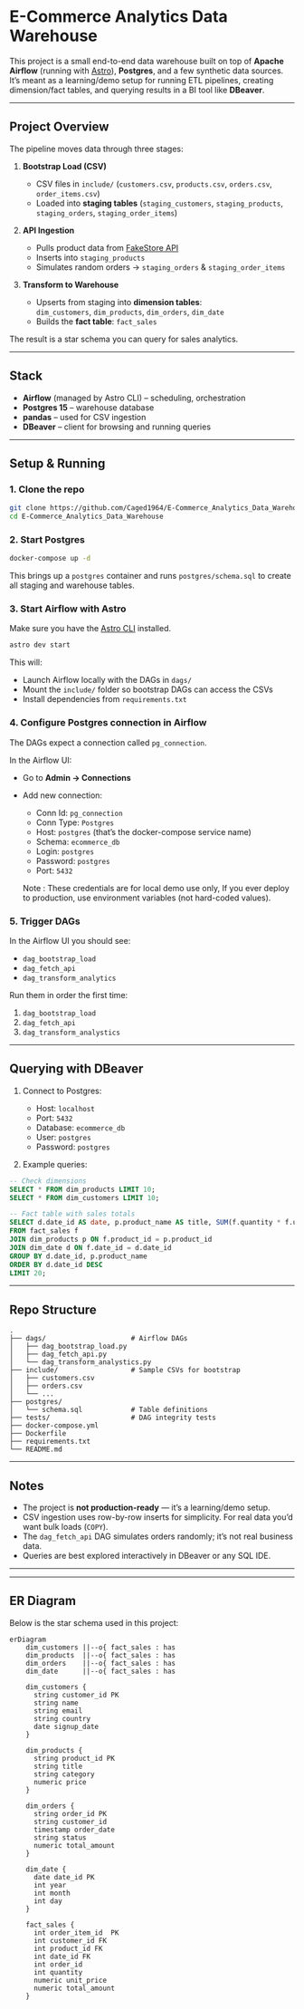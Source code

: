 # E-Commerce Analytics Data Warehouse

This project is a small end-to-end data warehouse built on top of **Apache Airflow** (running with [Astro](https://www.astronomer.io/)), **Postgres**, and a few synthetic data sources.  
It’s meant as a learning/demo setup for running ETL pipelines, creating dimension/fact tables, and querying results in a BI tool like **DBeaver**.

---

## Project Overview

The pipeline moves data through three stages:

1. **Bootstrap Load (CSV)**

   - CSV files in `include/` (`customers.csv`, `products.csv`, `orders.csv`, `order_items.csv`)
   - Loaded into **staging tables** (`staging_customers`, `staging_products`, `staging_orders`, `staging_order_items`)

2. **API Ingestion**

   - Pulls product data from [FakeStore API](https://fakestoreapi.com/)
   - Inserts into `staging_products`
   - Simulates random orders → `staging_orders` & `staging_order_items`

3. **Transform to Warehouse**
   - Upserts from staging into **dimension tables**:  
     `dim_customers`, `dim_products`, `dim_orders`, `dim_date`
   - Builds the **fact table**: `fact_sales`

The result is a star schema you can query for sales analytics.

---

## Stack

- **Airflow** (managed by Astro CLI) – scheduling, orchestration
- **Postgres 15** – warehouse database
- **pandas** – used for CSV ingestion
- **DBeaver** – client for browsing and running queries

---

## Setup & Running

### 1. Clone the repo

```bash
git clone https://github.com/Caged1964/E-Commerce_Analytics_Data_Warehouse.git
cd E-Commerce_Analytics_Data_Warehouse
```

### 2. Start Postgres

```bash
docker-compose up -d
```

This brings up a `postgres` container and runs `postgres/schema.sql` to create all staging and warehouse tables.

### 3. Start Airflow with Astro

Make sure you have the [Astro CLI](https://docs.astronomer.io/astro/cli/overview) installed.

```bash
astro dev start
```

This will:

- Launch Airflow locally with the DAGs in `dags/`
- Mount the `include/` folder so bootstrap DAGs can access the CSVs
- Install dependencies from `requirements.txt`

### 4. Configure Postgres connection in Airflow

The DAGs expect a connection called `pg_connection`.

In the Airflow UI:

- Go to **Admin → Connections**
- Add new connection:

  - Conn Id: `pg_connection`
  - Conn Type: `Postgres`
  - Host: `postgres` (that’s the docker-compose service name)
  - Schema: `ecommerce_db`
  - Login: `postgres`
  - Password: `postgres`
  - Port: `5432`

  Note : These credentials are for local demo use only, If you ever deploy to production, use environment variables (not hard-coded values).

### 5. Trigger DAGs

In the Airflow UI you should see:

- `dag_bootstrap_load`
- `dag_fetch_api`
- `dag_transform_analytics` 

Run them in order the first time:

1. `dag_bootstrap_load`
2. `dag_fetch_api`
3. `dag_transform_analystics`

---

## Querying with DBeaver

1. Connect to Postgres:

   - Host: `localhost`
   - Port: `5432`
   - Database: `ecommerce_db`
   - User: `postgres`
   - Password: `postgres`

2. Example queries:

```sql
-- Check dimensions
SELECT * FROM dim_products LIMIT 10;
SELECT * FROM dim_customers LIMIT 10;

-- Fact table with sales totals
SELECT d.date_id AS date, p.product_name AS title, SUM(f.quantity * f.unit_price) AS revenue
FROM fact_sales f
JOIN dim_products p ON f.product_id = p.product_id
JOIN dim_date d ON f.date_id = d.date_id
GROUP BY d.date_id, p.product_name
ORDER BY d.date_id DESC
LIMIT 20;
```

---

## Repo Structure

```
.
├── dags/                     # Airflow DAGs
│   ├── dag_bootstrap_load.py
│   ├── dag_fetch_api.py
│   └── dag_transform_analystics.py
├── include/                  # Sample CSVs for bootstrap
│   ├── customers.csv
│   ├── orders.csv
│   └── ...
├── postgres/
│   └── schema.sql            # Table definitions
├── tests/                    # DAG integrity tests
├── docker-compose.yml
├── Dockerfile
├── requirements.txt
└── README.md
```

---

## Notes

- The project is **not production-ready** — it’s a learning/demo setup.
- CSV ingestion uses row-by-row inserts for simplicity. For real data you’d want bulk loads (`COPY`).
- The `dag_fetch_api` DAG simulates orders randomly; it’s not real business data.
- Queries are best explored interactively in DBeaver or any SQL IDE.

---

---

## ER Diagram

Below is the star schema used in this project:

```mermaid
erDiagram
    dim_customers ||--o{ fact_sales : has
    dim_products  ||--o{ fact_sales : has
    dim_orders    ||--o{ fact_sales : has
    dim_date      ||--o{ fact_sales : has

    dim_customers {
      string customer_id PK
      string name
      string email
      string country
      date signup_date
    }

    dim_products {
      string product_id PK
      string title
      string category
      numeric price
    }

    dim_orders {
      string order_id PK
      string customer_id
      timestamp order_date
      string status
      numeric total_amount
    }

    dim_date {
      date date_id PK
      int year
      int month
      int day
    }

    fact_sales {
      int order_item_id  PK
      int customer_id FK
      int product_id FK
      int date_id FK
      int order_id 
      int quantity
      numeric unit_price
      numeric total_amount
    }
```
